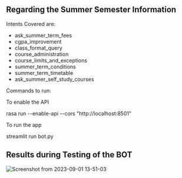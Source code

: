 ## Regarding the Summer Semester Information 


Intents Covered are: 
- ask_summer_term_fees
- cgpa_improvement
- class_format_query
- course_administration
- course_limits_and_exceptions
- summer_term_conditions
- summer_term_timetable
- ask_summer_self_study_courses


Commands to run: 

To enable the API 

rasa run --enable-api --cors "http://localhost:8501"

To run the app 

streamlit run bot.py


## Results during Testing of the BOT

![Screenshot from 2023-09-01 13-51-03](https://github.com/ChatBotCreater/SummerTerm/assets/110531978/06f9c7c1-c2f4-4661-8337-6f13537296a1)
